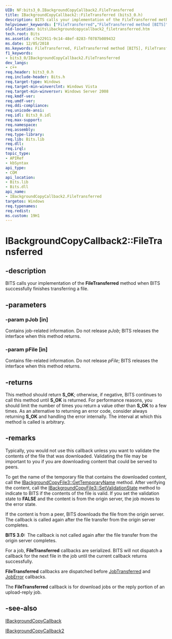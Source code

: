 ```yaml
---
UID: NF:bits3_0.IBackgroundCopyCallback2.FileTransferred
title: IBackgroundCopyCallback2::FileTransferred (bits3_0.h)
description: BITS calls your implementation of the FileTransferred method when BITS successfully finishes transferring a file.helpviewer_keywords: ["FileTransferred","FileTransferred method [BITS]","FileTransferred method [BITS]","IBackgroundCopyCallback2 interface","IBackgroundCopyCallback2 interface [BITS]","FileTransferred method","IBackgroundCopyCallback2.FileTransferred","IBackgroundCopyCallback2::FileTransferred","bits.ibackgroundcopycallback2_filetransferred","bits3_0/IBackgroundCopyCallback2::FileTransferred"]
old-location: bits\ibackgroundcopycallback2_filetransferred.htm
tech.root: Bits
ms.assetid: c7e22911-9c14-48ef-8283-f0787b089432
ms.date: 12/05/2018
ms.keywords: FileTransferred, FileTransferred method [BITS], FileTransferred method [BITS],IBackgroundCopyCallback2 interface, IBackgroundCopyCallback2 interface [BITS],FileTransferred method, IBackgroundCopyCallback2.FileTransferred, IBackgroundCopyCallback2::FileTransferred, bits.ibackgroundcopycallback2_filetransferred, bits3_0/IBackgroundCopyCallback2::FileTransferred
f1_keywords:
- bits3_0/IBackgroundCopyCallback2.FileTransferred
dev_langs:
- c++
req.header: bits3_0.h
req.include-header: Bits.h
req.target-type: Windows
req.target-min-winverclnt: Windows Vista
req.target-min-winversvr: Windows Server 2008
req.kmdf-ver: 
req.umdf-ver: 
req.ddi-compliance: 
req.unicode-ansi: 
req.idl: Bits3_0.idl
req.max-support: 
req.namespace: 
req.assembly: 
req.type-library: 
req.lib: Bits.lib
req.dll: 
req.irql: 
topic_type:
- APIRef
- kbSyntax
api_type:
- COM
api_location:
- Bits.lib
- Bits.dll
api_name:
- IBackgroundCopyCallback2.FileTransferred
targetos: Windows
req.typenames: 
req.redist: 
ms.custom: 19H1
---
```


# IBackgroundCopyCallback2::FileTransferred


## -description


BITS calls your implementation of the 
<b>FileTransferred</b> method when BITS successfully finishes transferring a file.
		


## -parameters




### -param pJob [in]

Contains job-related information. Do not release <i>pJob</i>; BITS releases the interface when this method returns.


### -param pFile [in]

Contains file-related information. Do not release <i>pFile</i>; BITS releases the interface when this method returns.


## -returns



This method should return <b>S_OK</b>; otherwise,  if negative, BITS continues to call this method until <b>S_OK</b> is returned. For performance reasons, you should limit the number  of times you return a value other than <b>S_OK</b> to a few times. As an alternative to returning an error code, consider always returning <b>S_OK</b> and handling the error internally. The interval at which this method is called is arbitrary.




## -remarks



Typically, you would not use this callback unless you want to validate the contents of the file that was downloaded. Validating the file may be important to you if you are downloading content that could be served to peers. 

To get the name of the temporary file that contains the downloaded content, call the <a href="https://docs.microsoft.com/windows/desktop/api/bits3_0/nf-bits3_0-ibackgroundcopyfile3-gettemporaryname">IBackgroundCopyFile3::GetTemporaryName</a> method. After verifying the content, call the <a href="https://docs.microsoft.com/windows/desktop/api/bits3_0/nf-bits3_0-ibackgroundcopyfile3-setvalidationstate">IBackgroundCopyFile3::SetValidationState</a> method to indicate to BITS if the contents of the file is valid. If you set the validation state to <b>FALSE</b> and the content is from the origin server, the job moves to the error state. 

If the content is from a peer, BITS downloads the file from the origin server. The callback is called again after the file transfer from the origin server completes.

<b>BITS 3.0:  </b>The callback is not called again after the file transfer from the origin server completes.

For a job, <b>FileTransferred</b> callbacks are serialized. BITS will not dispatch a callback for the next file in the job until the current callback returns successfully.

<b>FileTransferred</b> callbacks are dispatched before <a href="https://docs.microsoft.com/windows/desktop/api/bits/nf-bits-ibackgroundcopycallback-jobtransferred">JobTransferred</a> and <a href="https://docs.microsoft.com/windows/desktop/api/bits/nf-bits-ibackgroundcopycallback-joberror">JobError</a> callbacks.

The <b>FileTransferred</b> callback is for download jobs or the reply portion of an upload-reply job. 




## -see-also




<a href="https://docs.microsoft.com/windows/desktop/api/bits/nn-bits-ibackgroundcopycallback">IBackgroundCopyCallback</a>



<a href="https://docs.microsoft.com/windows/desktop/api/bits3_0/nn-bits3_0-ibackgroundcopycallback2">IBackgroundCopyCallback2</a>
 

 


